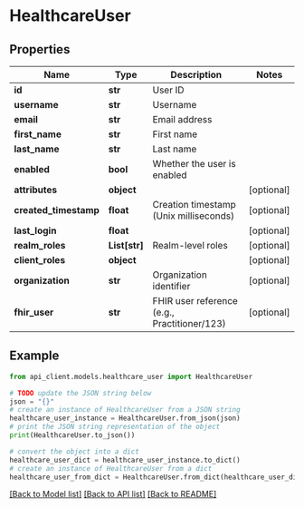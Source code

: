 # HealthcareUser


## Properties

Name | Type | Description | Notes
------------ | ------------- | ------------- | -------------
**id** | **str** | User ID | 
**username** | **str** | Username | 
**email** | **str** | Email address | 
**first_name** | **str** | First name | 
**last_name** | **str** | Last name | 
**enabled** | **bool** | Whether the user is enabled | 
**attributes** | **object** |  | [optional] 
**created_timestamp** | **float** | Creation timestamp (Unix milliseconds) | [optional] 
**last_login** | **float** |  | [optional] 
**realm_roles** | **List[str]** | Realm-level roles | [optional] 
**client_roles** | **object** |  | [optional] 
**organization** | **str** | Organization identifier | [optional] 
**fhir_user** | **str** | FHIR user reference (e.g., Practitioner/123) | [optional] 

## Example

```python
from api_client.models.healthcare_user import HealthcareUser

# TODO update the JSON string below
json = "{}"
# create an instance of HealthcareUser from a JSON string
healthcare_user_instance = HealthcareUser.from_json(json)
# print the JSON string representation of the object
print(HealthcareUser.to_json())

# convert the object into a dict
healthcare_user_dict = healthcare_user_instance.to_dict()
# create an instance of HealthcareUser from a dict
healthcare_user_from_dict = HealthcareUser.from_dict(healthcare_user_dict)
```
[[Back to Model list]](../README.md#documentation-for-models) [[Back to API list]](../README.md#documentation-for-api-endpoints) [[Back to README]](../README.md)


